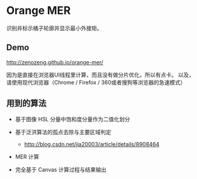 # Orange MER

识别并标示橘子轮廓并显示最小外接矩。

## Demo

http://zenozeng.github.io/orange-mer/

因为是直接在浏览器UI线程里计算，而且没有做分片优化，所以有点卡。
以及，请使用现代浏览器（Chrome / Firefox / 360或者搜狗等浏览器的急速模式）

## 用到的算法

- 基于图像 HSL 分量中饱和度分量作为二值化划分

- 基于泛洪算法的孤点去除与主要区域判定

    - http://blog.csdn.net/jia20003/article/details/8908464

- MER 计算

- 完全基于 Canvas 计算过程与结果输出
